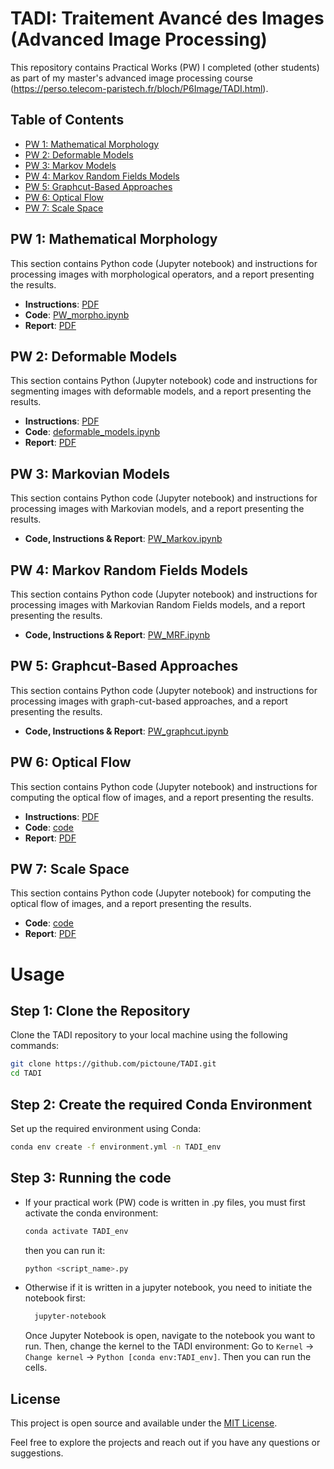 # TADI: Traitement Avancé des Images (Advanced Image Processing)
This repository contains Practical Works (PW) I completed (other students) as part of my master's advanced image processing course (https://perso.telecom-paristech.fr/bloch/P6Image/TADI.html).

## Table of Contents

- [PW 1: Mathematical Morphology](#pw-1-mathematical-morphology)
- [PW 2: Deformable Models](#pw-2-deformable-models)
- [PW 3: Markov Models](#pw-3-markov-models)
- [PW 4: Markov Random Fields Models](#pw-4-markov-random-fields-models)
- [PW 5: Graphcut-Based Approaches](#pw-5-graphcut-based-approaches)
- [PW 6: Optical Flow](#pw-6-optical-flow)
- [PW 7: Scale Space](#pw-7-scale-space)

## PW 1: Mathematical Morphology
This section contains Python code (Jupyter notebook) and instructions for processing images with morphological operators, and a report presenting the results.
- **Instructions**: [PDF](https://github.com/pictoune/TADI/blob/main/PW_math_morpho/instructions_PW_math_morpho.pdf)
- **Code**: [PW_morpho.ipynb](https://github.com/pictoune/TADI/blob/main/PW_math_morpho/PW_morpho.ipynb)
- **Report**: [PDF](https://github.com/pictoune/TADI/blob/main/PW_math_morpho/report_PW_math_morpho.pdf)

## PW 2: Deformable Models
This section contains Python (Jupyter notebook) code and instructions for segmenting images with deformable models, and a report presenting the results.
- **Instructions**: [PDF](https://github.com/pictoune/TADI/blob/main/PW_deformable_models/instructions_PW_deformable_models.pdf)
- **Code**: [deformable_models.ipynb](https://github.com/pictoune/TADI/blob/main/PW_deformable_models/deformable_models.ipynb)
- **Report**: [PDF](https://github.com/pictoune/TADI/blob/main/PW_deformable_models/rapport_PW_modeles_deformables.pdf)

## PW 3: Markovian Models
This section contains Python code (Jupyter notebook) and instructions for processing images with Markovian models, and a report presenting the results.
- **Code, Instructions & Report**: [PW_Markov.ipynb](https://github.com/pictoune/TADI/blob/main/PW_Markov.ipynb)

## PW 4: Markov Random Fields Models
This section contains Python code (Jupyter notebook) and instructions for processing images with Markovian Random Fields models, and a report presenting the results.
- **Code, Instructions & Report**: [PW_MRF.ipynb](https://github.com/pictoune/TADI/blob/main/PW_MRF.ipynb)

## PW 5: Graphcut-Based Approaches
This section contains Python code (Jupyter notebook) and instructions for processing images with graph-cut-based approaches, and a report presenting the results.
- **Code, Instructions & Report**: [PW_graphcut.ipynb](https://github.com/pictoune/TADI/blob/main/PW_graphcut/PW_graphcut_part_1.ipynb)

## PW 6: Optical Flow
This section contains Python code (Jupyter notebook) and instructions for computing the optical flow of images, and a report presenting the results.
- **Instructions**: [PDF](https://github.com/pictoune/TADI/blob/main/PW_optical_flow/instructions_PW_optical_flow.pdf)
- **Code**: [code](https://github.com/pictoune/TADI/tree/main/PW_optical_flow/code)
- **Report**: [PDF](https://github.com/pictoune/TADI/blob/main/PW_optical_flow/report_PW_optical_flow.pdf)

## PW 7: Scale Space
This section contains Python code (Jupyter notebook) for computing the optical flow of images, and a report presenting the results.
- **Code**: [code](https://github.com/pictoune/TADI/tree/main/PW_scale_space/code)
- **Report**: [PDF](https://github.com/pictoune/TADI/blob/main/PW_scale_space/report_scale_space.pdf)

# Usage 
## Step 1: Clone the Repository
Clone the TADI repository to your local machine using the following commands:
```bash
git clone https://github.com/pictoune/TADI.git
cd TADI
```
## Step 2: Create the required Conda Environment
Set up the required environment using Conda:
  ```bash
  conda env create -f environment.yml -n TADI_env
  ```
## Step 3: Running the code
- If your practical work (PW) code is written in .py files, you must first activate the conda environment: 
  ```bash
  conda activate TADI_env
  ```
  then you can run it:
  ```bash
  python <script_name>.py
  ```
- Otherwise if it is written in a jupyter notebook, you need to initiate the notebook first:
  ```bash
    jupyter-notebook
  ```
  Once Jupyter Notebook is open, navigate to the notebook you want to run. Then, change the kernel to the TADI environment:
  Go to `Kernel` -> `Change kernel` -> `Python [conda env:TADI_env]`.
  Then you can run the cells.

## License

This project is open source and available under the [MIT License](LICENSE).

Feel free to explore the projects and reach out if you have any questions or suggestions.
